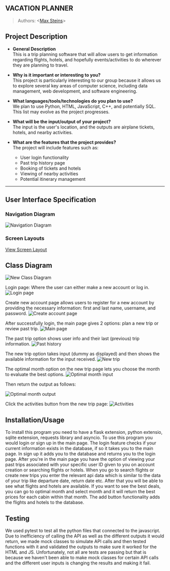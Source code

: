 ## VACATION PLANNER
> Authors:
> \<[Max Steins](https://github.com/MaxSteins36)\>

## Project Description
- **General Description**
  </br>This is a trip planning software that will allow users to get information regarding flights, hotels, and hopefully events/activities to do wherever they are planning to travel.

- **Why is it important or interesting to you?**  
  This project is particularly interesting to our group because it allows us to explore several key areas of computer science, including data management, web development, and software engineering.

- **What languages/tools/technologies do you plan to use?**  
  We plan to use Python, HTML, JavaScript, C++, and potentially SQL. This list may evolve as the project progresses.

- **What will be the input/output of your project?**  
  The input is the user's location, and the outputs are airplane tickets, hotels, and nearby activities.

- **What are the features that the project provides?**  
  The project will include features such as:
  - User login functionality
  - Past trip history page
  - Booking of tickets and hotels
  - Viewing of nearby activities
  - Potential itinerary management

---

## User Interface Specification

### Navigation Diagram
![Navigation Diagram](./Navigation_diagram.jpeg)

### Screen Layouts
[View Screen Layout](./Screen%20Layout.pdf)

## Class Diagram

![New Class Diagram](CS100ClassDiagram(6).drawio.png)

Login page: Where the user can either make a new account or log in.
![Login page](./static/login.png)

Create new account page allows users to register for a new account by providing the necessary information: first and last name, username, and password.
![Create account page](./static/create_account.png)

After successfully login, the main page gives 2 options: plan a new trip or review past trip.
![Main page](./static/main_page.png)

The past trip option shows user info and their last (previous) trip information.
![Past history](./static/past_history.png)

The new trip option takes input (dummy as displayed) and then shows the available information for the input received.
![New trip](./static/new_trip.png)

The optimal month option on the new trip page lets you choose the month to evaluate the best options.
![Optimal month input](./static/optimal_month.png)

Then return the output as follows:

![Optimal month output](./static/optimal_output.png)

Click the activities button from the new trip page:
![Activities](./static/activities.png)
 
 ## Installation/Usage
To install this program you need to have a flask extension, python extensio, sqlite extension, requests library and asyncio. To use this program you would login or sign up in the main page. The login feature checks if your current information exists in the database, if so it takes you to the main page. In sign up it adds you to the database and returns you to the login page. After you're in the main page you have the option of viewing your past trips associated with your specific user ID given to you on account creation or searching flights or hotels. When you go to search flights or create new trips you enter the relevant api data which is similar to the data of your trip like departure date, return date etc. After that you will be able to see what flights and hotels are available. If you want to see the best deals, you can go to optimal month and select month and it will return the best prices for each cabin within that month. The add button functionality adds the flights and hotels to the database. 
 ## Testing
We used pytest to test all the python files that connected to the javascript. Due to inefficiency of calling the API as well as the different outputs it would return, we made mock classes to simulate API calls and then tested functions with it and validated the outputs to make sure it worked for the HTML and JS. Unfortunately, not all are tests are passing but that is because we haven't been able to make mock classes for certain API calls and the different user inputs is changing the results and making it fail.
 
 
